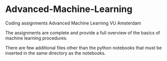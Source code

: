 # Advanced-Machine-Learning
Coding assignments Advanced Machine Learning VU Amsterdam

The assignments are complete and provide a full overview of the basics of machine learning procedures.

There are few additional files other than the python notebooks that must be inserted in the same directory as the notebooks.
